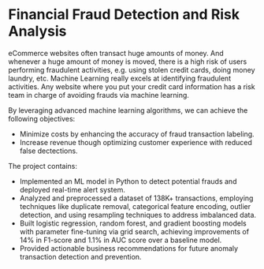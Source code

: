 # Financial Fraud Detection and Risk Analysis 
eCommerce websites often transact huge amounts of money. And whenever a huge amount of money is moved, there is a high risk of users performing fraudulent activities, e.g. using stolen credit cards, doing money laundry, etc. Machine Learning really excels at identifying fraudulent activities. Any website where you put your credit card information has a risk team in charge of avoiding frauds via machine learning.

By leveraging advanced machine learning algorithms, we can achieve the following objectives:
* Minimize costs by enhancing the accuracy of fraud transaction labeling.
* Increase revenue though optimizing customer experience with reduced false dectections.

The project contains:
* Implemented an ML model in Python to detect potential frauds and deployed real-time alert system.
*	Analyzed and preprocessed a dataset of 138K+ transactions, employing techniques like duplicate removal, categorical feature encoding, outlier detection, and using resampling techniques to address imbalanced data.
*	Built logistic regression, random forest, and gradient boosting models with parameter fine-tuning via grid search, achieving improvements of 14% in F1-score and 1.1% in AUC score over a baseline model.
* Provided actionable business recommendations for future anomaly transaction detection and prevention.
